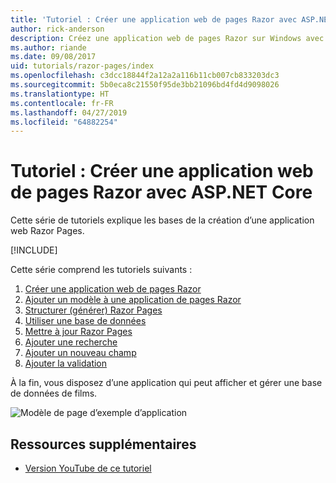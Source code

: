 ```yaml
---
title: 'Tutoriel : Créer une application web de pages Razor avec ASP.NET Core'
author: rick-anderson
description: Créez une application web de pages Razor sur Windows avec Visual Studio, ASP.NET Core et EF Core.
ms.author: riande
ms.date: 09/08/2017
uid: tutorials/razor-pages/index
ms.openlocfilehash: c3dcc18844f2a12a2a116b11cb007cb833203dc3
ms.sourcegitcommit: 5b0eca8c21550f95de3bb21096bd4fd4d9098026
ms.translationtype: HT
ms.contentlocale: fr-FR
ms.lasthandoff: 04/27/2019
ms.locfileid: "64882254"
---
```

# <a name="tutorial-create-a-razor-pages-web-app-with-aspnet-core"></a>Tutoriel : Créer une application web de pages Razor avec ASP.NET Core

Cette série de tutoriels explique les bases de la création d’une application web Razor Pages. 

[!INCLUDE[](~/includes/advancedRP.md)]

Cette série comprend les tutoriels suivants :

1. [Créer une application web de pages Razor](xref:tutorials/razor-pages/razor-pages-start)
1. [Ajouter un modèle à une application de pages Razor](xref:tutorials/razor-pages/model)
1. [Structurer (générer) Razor Pages](xref:tutorials/razor-pages/page)
1. [Utiliser une base de données](xref:tutorials/razor-pages/sql)
1. [Mettre à jour Razor Pages](xref:tutorials/razor-pages/da1)
1. [Ajouter une recherche](xref:tutorials/razor-pages/search)
1. [Ajouter un nouveau champ](xref:tutorials/razor-pages/new-field)
1. [Ajouter la validation](xref:tutorials/razor-pages/validation)

À la fin, vous disposez d’une application qui peut afficher et gérer une base de données de films.

![Modèle de page d’exemple d’application](index/_static/sample-page.png)

## <a name="additional-resources"></a>Ressources supplémentaires

* [Version YouTube de ce tutoriel](https://www.youtube.com/watch?v=F0SP7Ry4flQ&feature=youtu.be)
